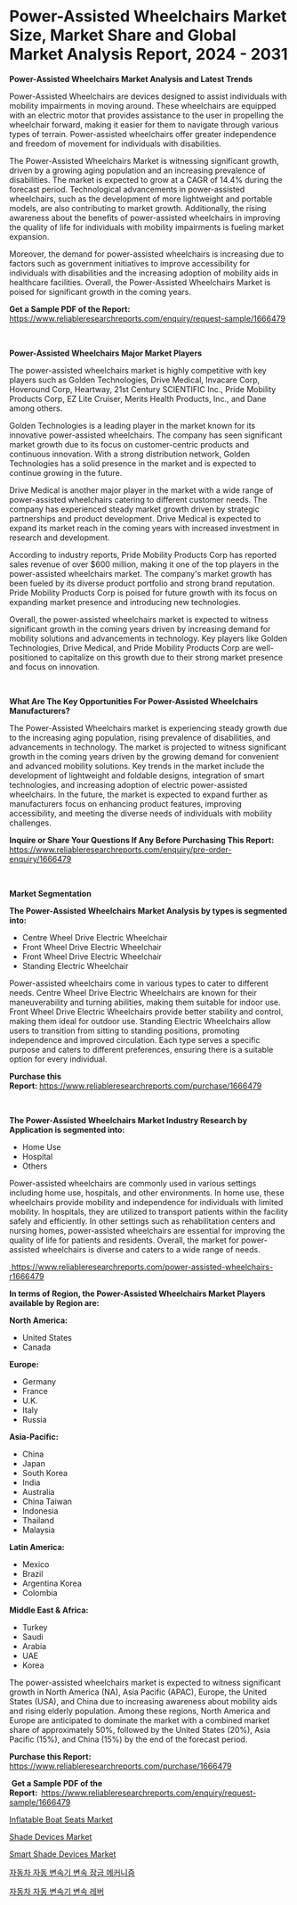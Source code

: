 <p><h1>Power-Assisted Wheelchairs Market Size, Market Share and Global Market Analysis Report, 2024 - 2031</h1></p><p><strong>Power-Assisted Wheelchairs Market Analysis and Latest Trends</strong></p>
<p><p>Power-Assisted Wheelchairs are devices designed to assist individuals with mobility impairments in moving around. These wheelchairs are equipped with an electric motor that provides assistance to the user in propelling the wheelchair forward, making it easier for them to navigate through various types of terrain. Power-assisted wheelchairs offer greater independence and freedom of movement for individuals with disabilities.</p><p>The Power-Assisted Wheelchairs Market is witnessing significant growth, driven by a growing aging population and an increasing prevalence of disabilities. The market is expected to grow at a CAGR of 14.4% during the forecast period. Technological advancements in power-assisted wheelchairs, such as the development of more lightweight and portable models, are also contributing to market growth. Additionally, the rising awareness about the benefits of power-assisted wheelchairs in improving the quality of life for individuals with mobility impairments is fueling market expansion.</p><p>Moreover, the demand for power-assisted wheelchairs is increasing due to factors such as government initiatives to improve accessibility for individuals with disabilities and the increasing adoption of mobility aids in healthcare facilities. Overall, the Power-Assisted Wheelchairs Market is poised for significant growth in the coming years.</p></p>
<p><strong>Get a Sample PDF of the Report:&nbsp;</strong> <a href="https://www.reliableresearchreports.com/enquiry/request-sample/1666479">https://www.reliableresearchreports.com/enquiry/request-sample/1666479</a></p>
<p>&nbsp;</p>
<p><strong>Power-Assisted Wheelchairs Major Market Players</strong></p>
<p><p>The power-assisted wheelchairs market is highly competitive with key players such as Golden Technologies, Drive Medical, Invacare Corp, Hoveround Corp, Heartway, 21st Century SCIENTIFIC Inc., Pride Mobility Products Corp, EZ Lite Cruiser, Merits Health Products, Inc., and Dane among others.</p><p>Golden Technologies is a leading player in the market known for its innovative power-assisted wheelchairs. The company has seen significant market growth due to its focus on customer-centric products and continuous innovation. With a strong distribution network, Golden Technologies has a solid presence in the market and is expected to continue growing in the future.</p><p>Drive Medical is another major player in the market with a wide range of power-assisted wheelchairs catering to different customer needs. The company has experienced steady market growth driven by strategic partnerships and product development. Drive Medical is expected to expand its market reach in the coming years with increased investment in research and development.</p><p>According to industry reports, Pride Mobility Products Corp has reported sales revenue of over $600 million, making it one of the top players in the power-assisted wheelchairs market. The company's market growth has been fueled by its diverse product portfolio and strong brand reputation. Pride Mobility Products Corp is poised for future growth with its focus on expanding market presence and introducing new technologies.</p><p>Overall, the power-assisted wheelchairs market is expected to witness significant growth in the coming years driven by increasing demand for mobility solutions and advancements in technology. Key players like Golden Technologies, Drive Medical, and Pride Mobility Products Corp are well-positioned to capitalize on this growth due to their strong market presence and focus on innovation.</p></p>
<p>&nbsp;</p>
<p><strong>What Are The Key Opportunities For Power-Assisted Wheelchairs Manufacturers?</strong></p>
<p><p>The Power-Assisted Wheelchairs market is experiencing steady growth due to the increasing aging population, rising prevalence of disabilities, and advancements in technology. The market is projected to witness significant growth in the coming years driven by the growing demand for convenient and advanced mobility solutions. Key trends in the market include the development of lightweight and foldable designs, integration of smart technologies, and increasing adoption of electric power-assisted wheelchairs. In the future, the market is expected to expand further as manufacturers focus on enhancing product features, improving accessibility, and meeting the diverse needs of individuals with mobility challenges.</p></p>
<p><strong>Inquire or Share Your Questions If Any Before Purchasing This Report:</strong> <a href="https://www.reliableresearchreports.com/enquiry/pre-order-enquiry/1666479">https://www.reliableresearchreports.com/enquiry/pre-order-enquiry/1666479</a></p>
<p>&nbsp;</p>
<p><strong>Market Segmentation</strong></p>
<p><strong>The Power-Assisted Wheelchairs Market Analysis by types is segmented into:</strong></p>
<p><ul><li>Centre Wheel Drive Electric Wheelchair</li><li>Front Wheel Drive Electric Wheelchair</li><li>Front Wheel Drive Electric Wheelchair</li><li>Standing Electric Wheelchair</li></ul></p>
<p><p>Power-assisted wheelchairs come in various types to cater to different needs. Centre Wheel Drive Electric Wheelchairs are known for their maneuverability and turning abilities, making them suitable for indoor use. Front Wheel Drive Electric Wheelchairs provide better stability and control, making them ideal for outdoor use. Standing Electric Wheelchairs allow users to transition from sitting to standing positions, promoting independence and improved circulation. Each type serves a specific purpose and caters to different preferences, ensuring there is a suitable option for every individual.</p></p>
<p><strong>Purchase this Report:&nbsp;</strong><a href="https://www.reliableresearchreports.com/purchase/1666479">https://www.reliableresearchreports.com/purchase/1666479</a></p>
<p>&nbsp;</p>
<p><strong>The Power-Assisted Wheelchairs Market Industry Research by Application is segmented into:</strong></p>
<p><ul><li>Home Use</li><li>Hospital</li><li>Others</li></ul></p>
<p><p>Power-assisted wheelchairs are commonly used in various settings including home use, hospitals, and other environments. In home use, these wheelchairs provide mobility and independence for individuals with limited mobility. In hospitals, they are utilized to transport patients within the facility safely and efficiently. In other settings such as rehabilitation centers and nursing homes, power-assisted wheelchairs are essential for improving the quality of life for patients and residents. Overall, the market for power-assisted wheelchairs is diverse and caters to a wide range of needs.</p></p>
<p><a href="https://www.reliableresearchreports.com/power-assisted-wheelchairs-r1666479">&nbsp;https://www.reliableresearchreports.com/power-assisted-wheelchairs-r1666479</a></p>
<p><strong>In terms of Region, the Power-Assisted Wheelchairs Market Players available by Region are:</strong></p>
<p>
    <p> <strong> North America: </strong>
        <ul>
            <li>United States</li>
            <li>Canada</li>
        </ul>
        </p> 
    <p> <strong> Europe: </strong>
        <ul>
            <li>Germany</li>
            <li>France</li>
            <li>U.K.</li>
            <li>Italy</li>
            <li>Russia</li>
        </ul>
        </p> 
    <p> <strong> Asia-Pacific: </strong>
        <ul>
            <li>China</li>
            <li>Japan</li>
            <li>South Korea</li>
            <li>India</li>
            <li>Australia</li>
            <li>China Taiwan</li>
            <li>Indonesia</li>
            <li>Thailand</li>
            <li>Malaysia</li>
        </ul>
        </p> 
    <p> <strong> Latin America: </strong>
        <ul>
            <li>Mexico</li>
            <li>Brazil</li>
            <li>Argentina Korea</li>
            <li>Colombia</li>
        </ul>
        </p> 
    <p> <strong> Middle East & Africa: </strong>
        <ul>
            <li>Turkey</li>
            <li>Saudi</li>
            <li>Arabia</li>
            <li>UAE</li>
            <li>Korea</li>
        </ul>
    </p>
    </p>
<p><p>The power-assisted wheelchairs market is expected to witness significant growth in North America (NA), Asia Pacific (APAC), Europe, the United States (USA), and China due to increasing awareness about mobility aids and rising elderly population. Among these regions, North America and Europe are anticipated to dominate the market with a combined market share of approximately 50%, followed by the United States (20%), Asia Pacific (15%), and China (15%) by the end of the forecast period.</p></p>
<p><strong>Purchase this Report: </strong><a href="https://www.reliableresearchreports.com/purchase/1666479">https://www.reliableresearchreports.com/purchase/1666479</a></p>
<p>&nbsp;<strong>Get a Sample PDF of the Report:&nbsp;&nbsp;</strong><a href="https://www.reliableresearchreports.com/enquiry/request-sample/1666479">https://www.reliableresearchreports.com/enquiry/request-sample/1666479</a></p>
<p><strong></strong></p>
<p><p><a href="https://issuu.com/reportprime-2/docs/inflatable-boat-seats-market-size-2030.pptx">Inflatable Boat Seats Market</a></p><p><a href="https://github.com/JeanneSawayn2023/Market-Research-Report-List-1/blob/main/shade-devices-market.md">Shade Devices Market</a></p><p><a href="https://github.com/Whitneyboyettebo9kiw7yr13/Market-Research-Report-List-3/blob/main/smart-shade-devices-market.md">Smart Shade Devices Market</a></p><p><a href="https://github.com/vs10l4sfg5c/Market-Research-Report-List-2/blob/main/8119319174732.md">자동차 자동 변속기 변속 잠금 메커니즘</a></p><p><a href="https://github.com/crfsywufhm81415/Market-Research-Report-List-2/blob/main/1893864174731.md">자동차 자동 변속기 변속 레버</a></p></p>